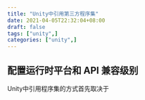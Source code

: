```yaml
---
title: "Unity中引用第三方程序集"
date: 2021-04-05T22:32:04+08:00
draft: false
tags: ["unity",]
categories: ["unity",]
---
```


## 配置运行时平台和 API 兼容级别

Unity中引用程序集的方式首先取决于